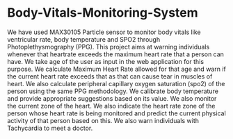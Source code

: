 # Body-Vitals-Monitoring-System
We have used MAX30105 Particle sensor to monitor body vitals like ventricular rate, body temperature and SPO2 through Photoplethysmography (PPG). This project aims at warning individuals whenever that heartrate exceeds the maximum heart rate that a person can have. We take age of the user as input in the web application for this purpose. We calculate Maximum Heart Rate allowed for that age and warn if the current heart rate exceeds that as that can cause tear in muscles of heart. We also calculate peripheral capillary oxygen saturation (spo2) of the person using the same PPG methodology. We calibrate body temperature and provide appropriate suggestions based on its value. We also monitor the current zone of the heart. We also indicate the heart rate zone of the person whose heart rate is being monitored and predict the current physical activity of that person based on this. We also warn individuals with Tachycardia to meet a doctor.
